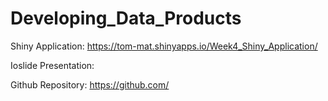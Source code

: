 # Developing_Data_Products

Shiny Application: https://tom-mat.shinyapps.io/Week4_Shiny_Application/

Ioslide Presentation: 

Github Repository: https://github.com/

